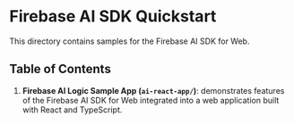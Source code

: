 # Firebase AI SDK Quickstart

This directory contains samples for the Firebase AI SDK for Web.

## Table of Contents

1. **Firebase AI Logic Sample App (`ai-react-app/`)**: demonstrates features of the Firebase AI SDK for Web integrated into a web application built with React and TypeScript.
